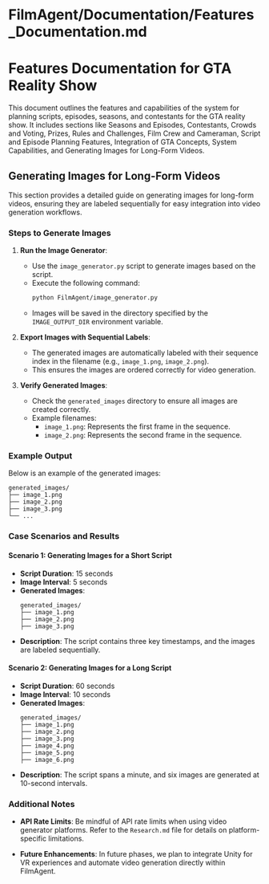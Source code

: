 # FilmAgent/Documentation/Features_Documentation.md

# Features Documentation for GTA Reality Show

This document outlines the features and capabilities of the system for planning scripts, episodes, seasons, and contestants for the GTA reality show. It includes sections like Seasons and Episodes, Contestants, Crowds and Voting, Prizes, Rules and Challenges, Film Crew and Cameraman, Script and Episode Planning Features, Integration of GTA Concepts, System Capabilities, and Generating Images for Long-Form Videos.

## Generating Images for Long-Form Videos

This section provides a detailed guide on generating images for long-form videos, ensuring they are labeled sequentially for easy integration into video generation workflows.

### Steps to Generate Images

1. **Run the Image Generator**:
   - Use the `image_generator.py` script to generate images based on the script.
   - Execute the following command:
     ```bash
     python FilmAgent/image_generator.py
     ```
   - Images will be saved in the directory specified by the `IMAGE_OUTPUT_DIR` environment variable.

2. **Export Images with Sequential Labels**:
   - The generated images are automatically labeled with their sequence index in the filename (e.g., `image_1.png`, `image_2.png`).
   - This ensures the images are ordered correctly for video generation.

3. **Verify Generated Images**:
   - Check the `generated_images` directory to ensure all images are created correctly.
   - Example filenames:
     - `image_1.png`: Represents the first frame in the sequence.
     - `image_2.png`: Represents the second frame in the sequence.

### Example Output

Below is an example of the generated images:
```
generated_images/
├── image_1.png
├── image_2.png
├── image_3.png
└── ...
```

### Case Scenarios and Results

#### Scenario 1: Generating Images for a Short Script
- **Script Duration**: 15 seconds
- **Image Interval**: 5 seconds
- **Generated Images**:
  ```
  generated_images/
  ├── image_1.png
  ├── image_2.png
  ├── image_3.png
  ```
- **Description**: The script contains three key timestamps, and the images are labeled sequentially.

#### Scenario 2: Generating Images for a Long Script
- **Script Duration**: 60 seconds
- **Image Interval**: 10 seconds
- **Generated Images**:
  ```
  generated_images/
  ├── image_1.png
  ├── image_2.png
  ├── image_3.png
  ├── image_4.png
  ├── image_5.png
  ├── image_6.png
  ```
- **Description**: The script spans a minute, and six images are generated at 10-second intervals.

### Additional Notes

- **API Rate Limits**:
  Be mindful of API rate limits when using video generator platforms. Refer to the `Research.md` file for details on platform-specific limitations.

- **Future Enhancements**:
  In future phases, we plan to integrate Unity for VR experiences and automate video generation directly within FilmAgent.